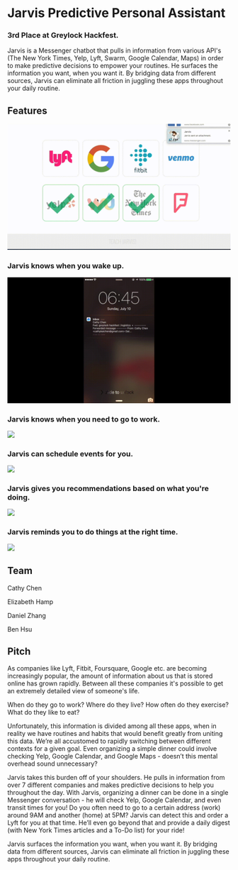 Jarvis Predictive Personal Assistant
=========

### 3rd Place at Greylock Hackfest.

Jarvis is a Messenger chatbot that pulls in information from various API's (The New York Times, Yelp, Lyft, Swarm, Google Calendar, Maps) in order to make predictive decisions to empower your routines. He surfaces the information you want, when you want it. By bridging data from different sources, Jarvis can eliminate all friction in juggling these apps throughout your daily routine.

## Features
![](/gifs/starter.gif)

### Jarvis knows when you wake up.
![](/gifs/morning_card.gif)

### Jarvis knows when you need to go to work.
![](/gifs/lyft_work.gif)

### Jarvis can schedule events for you.
![](/gifs/schedule_event.gif)

### Jarvis gives you recommendations based on what you're doing.
![](/gifs/swarm.gif)

### Jarvis reminds you to do things at the right time.
![](/gifs/lyft_home.gif)

## Team
Cathy Chen

Elizabeth Hamp

Daniel Zhang

Ben Hsu

## Pitch
As companies like Lyft, Fitbit, Foursquare, Google etc. are becoming increasingly popular, the amount of information about us that is stored online has grown rapidly. Between all these companies it's possible to get an extremely detailed view of someone's life. 

When do they go to work? Where do they live? How often do they exercise? What do they like to eat?

Unfortunately, this information is divided among all these apps, when in reality we have routines and habits that would benefit greatly from uniting this data. We’re all accustomed to rapidly switching between different contexts for a given goal. Even organizing a simple dinner could involve checking Yelp, Google Calendar, and Google Maps - doesn’t this mental overhead sound unnecessary?

Jarvis takes this burden off of your shoulders. He pulls in information from over 7 different companies  and makes predictive decisions to help you throughout the day. With Jarvis, organizing a dinner can be done in a single Messenger conversation - he will check Yelp, Google Calendar, and even transit times for you! Do you often need to go to a certain address (work) around 9AM and another (home) at 5PM? Jarvis can detect this and order a Lyft for you at that time. He’ll even go beyond that and provide a daily digest (with New York Times articles and a To-Do list) for your ride!

Jarvis surfaces the information you want, when you want it. By bridging data from different sources, Jarvis can eliminate all friction in juggling these apps throughout your daily routine.

